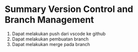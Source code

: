 # Summary Version Control and Branch Management

1. Dapat melakukan push dari vscode ke github
2. Dapat melakukan pembuatan branch
3. Dapat melakukan merge pada branch 